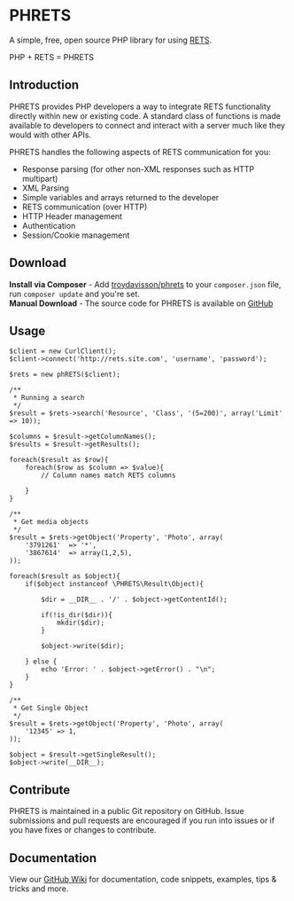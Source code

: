 # PHRETS

A simple, free, open source PHP library for using [RETS](http://rets.org).

PHP + RETS = PHRETS


## Introduction

PHRETS provides PHP developers a way to integrate RETS functionality directly within new or existing code. A standard class of functions is made available to developers to connect and interact with a server much like they would with other APIs.

PHRETS handles the following aspects of RETS communication for you:
* Response parsing (for other non-XML responses such as HTTP multipart)
* XML Parsing
* Simple variables and arrays returned to the developer
* RETS communication (over HTTP)
* HTTP Header management
* Authentication
* Session/Cookie management


## Download

**Install via Composer** - Add [troydavisson/phrets](https://packagist.org/packages/troydavisson/phrets) to your `composer.json` file, run `composer update` and you're set.  
**Manual Download** - The source code for PHRETS is available on [GitHub](http://github.com/troydavisson/PHRETS)


## Usage

    $client = new CurlClient(); 
    $client->connect('http://rets.site.com', 'username', 'password'); 

    $rets = new phRETS($client); 

    /**
     * Running a search
     */
    $result = $rets->search('Resource', 'Class', '(5=200)', array('Limit' => 10)); 

    $columns = $result->getColumnNames(); 
    $results = $result->getResults(); 

    foreach($result as $row){
        foreach($row as $column => $value){
            // Column names match RETS columns

        }
    }

    /**
     * Get media objects
     */
    $result = $rets->getObject('Property', 'Photo', array(
        '3791261'  => '*', 
        '3867614'  => array(1,2,5), 
    )); 

    foreach($result as $object){
        if($object instanceof \PHRETS\Result\Object){

            $dir = __DIR__ . '/' . $object->getContentId(); 

            if(!is_dir($dir)){
                mkdir($dir); 
            }

            $object->write($dir);

        } else {
            echo 'Error: ' . $object->getError() . "\n"; 
        }
    }

    /**
     * Get Single Object
     */
    $result = $rets->getObject('Property', 'Photo', array(
        '12345' => 1,
    )); 

    $object = $result->getSingleResult(); 
    $object->write(__DIR__); 
     

## Contribute

PHRETS is maintained in a public Git repository on GitHub.  Issue submissions and pull requests are encouraged if you run into issues or if you have fixes or changes to contribute.

## Documentation

View our [GitHub Wiki](https://github.com/troydavisson/PHRETS/wiki) for documentation, code snippets, examples, tips & tricks and more.
